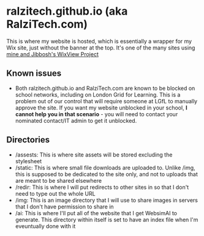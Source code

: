 # ralzitech.github.io (aka RalziTech.com)

This is where my website is hosted, which is essentially a wrapper for my Wix site, just without the banner at the top. It's one of the many sites using [mine and Jibbosh's WixView Project](https://ralzitech.com/wixview)

## Known issues

- Both ralzitech.github.io and RalziTech.com are known to be blocked on school networks, including on London Grid for Learning. This is a problem out of our control that will require someone at LGfL to manually approve the site. If you want my website unblocked in your school, **I cannot help you in that scenario** - you will need to contact your nominated contact/IT admin to get it unblocked.

## Directories

- /assests: This is where site assets will be stored excluding the stylesheet
- /static: This is where small file downloads are uploaded to. Unlike /img, this is supposed to be dedicated to the site only, and not to uploads that are meant to be shared elsewhere
- /redir: This is where I will put redirects to other sites in so that I don't need to type out the whole URL
- /img: This is an image directory that I will use to share images in servers that I don't have permission to share in
- /ai: This is where I'll put all of the website that I get WebsimAI to generate. This directory within itself is set to have an index file when I'm eveuntually done with it
